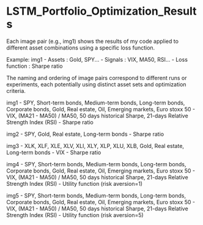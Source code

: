 # LSTM_Portfolio_Optimization_Results

Each image pair (e.g., img1) shows the results of my code applied to different asset combinations using a specific loss function.

Example:
img1 - Assets : Gold, SPY...
	 - Signals : VIX, MA50, RSI...
     - Loss function : Sharpe ratio
	 

The naming and ordering of image pairs correspond to different runs or experiments, each potentially using distinct asset sets and optimization criteria.


img1 - SPY, Short-term bonds, Medium-term bonds, Long-term bonds, Corporate bonds, Gold, 	   Real estate, Oil, Emerging markets, Euro stoxx 50
	 - VIX, (MA21 - MA50) / MA50, 50 days historical Sharpe, 21-days Relative Strength Index (RSI)
	 - Sharpe ratio
	 
img2 - SPY, Gold, Real estate, Long-term bonds
     - Sharpe ratio
	 
img3 - XLK, XLF, XLE, XLV, XLI, XLY, XLP, XLU, XLB, Gold, Real estate, Long-term bonds
	 - VIX
	 - Sharpe ratio

img4 - SPY, Short-term bonds, Medium-term bonds, Long-term bonds, Corporate bonds, Gold, 	   Real estate, Oil, Emerging markets, Euro stoxx 50
	 - VIX, (MA21 - MA50) / MA50, 50 days historical Sharpe, 21-days Relative Strength Index (RSI)
	 - Utility function (risk aversion=1)
	 
img5 - SPY, Short-term bonds, Medium-term bonds, Long-term bonds, Corporate bonds, Gold, 	   Real estate, Oil, Emerging markets, Euro stoxx 50
	 - VIX, (MA21 - MA50) / MA50, 50 days historical Sharpe, 21-days Relative Strength Index (RSI)
	 - Utility function (risk aversion=5)